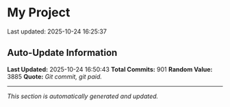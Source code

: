 # My Project


Last updated: 2025-10-24 16:25:37












































































































































































































































































































































































































































































































































































































































































































































































































































































































































































































































































































































































































































































































































## Auto-Update Information

**Last Updated:** 2025-10-24 16:50:43
**Total Commits:** 901
**Random Value:** 3885
**Quote:** _Git commit, git paid._

---
_This section is automatically generated and updated._